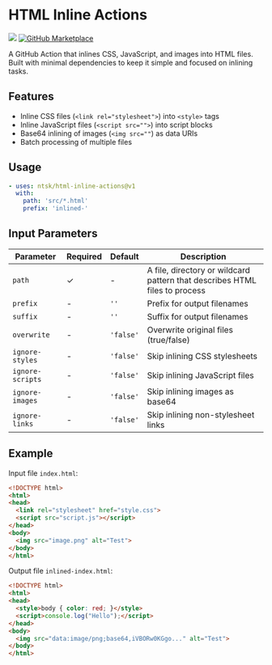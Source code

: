# HTML Inline Actions

![](https://github.com/ntsk/html-inline-actions/actions/workflows/ci.yml/badge.svg)
[![GitHub Marketplace](https://img.shields.io/badge/Marketplace-HTML%20Inline%20Actions-blue.svg?colorA=24292e&colorB=0366d6&style=flat)](https://github.com/marketplace/actions/html-inline-actions)


A GitHub Action that inlines CSS, JavaScript, and images into HTML files. Built with minimal dependencies to keep it simple and focused on inlining tasks.

## Features

- Inline CSS files (`<link rel="stylesheet">`) into `<style>` tags
- Inline JavaScript files (`<script src="">`) into script blocks
- Base64 inlining of images (`<img src=""`) as data URIs
- Batch processing of multiple files

## Usage

```yaml
- uses: ntsk/html-inline-actions@v1
  with:
    path: 'src/*.html'
    prefix: 'inlined-'
```

## Input Parameters

| Parameter | Required | Default | Description |
|-----------|----------|---------|-------------|
| `path` | ✓ | - | A file, directory or wildcard pattern that describes HTML files to process |
| `prefix` | - | `''` | Prefix for output filenames |
| `suffix` | - | `''` | Suffix for output filenames |
| `overwrite` | - | `'false'` | Overwrite original files (true/false) |
| `ignore-styles` | - | `'false'` | Skip inlining CSS stylesheets |
| `ignore-scripts` | - | `'false'` | Skip inlining JavaScript files |
| `ignore-images` | - | `'false'` | Skip inlining images as base64 |
| `ignore-links` | - | `'false'` | Skip inlining non-stylesheet links |

## Example

Input file `index.html`:
```html
<!DOCTYPE html>
<html>
<head>
  <link rel="stylesheet" href="style.css">
  <script src="script.js"></script>
</head>
<body>
  <img src="image.png" alt="Test">
</body>
</html>
```

Output file `inlined-index.html`:
```html
<!DOCTYPE html>
<html>
<head>
  <style>body { color: red; }</style>
  <script>console.log("Hello");</script>
</head>
<body>
  <img src="data:image/png;base64,iVBORw0KGgo..." alt="Test">
</body>
</html>
```
